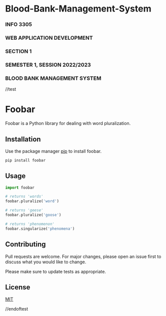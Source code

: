 # Blood-Bank-Management-System
<html>
<body>
  
<h3>INFO 3305</h3>
<h3>WEB APPLICATION DEVELOPMENT</h3>
<h3>SECTION 1</h3>
<h3>SEMESTER 1, SESSION 2022/2023</h3>
<h3>BLOOD BANK MANAGEMENT SYSTEM</h3>

 
 //test
 
 # Foobar

Foobar is a Python library for dealing with word pluralization.

## Installation

Use the package manager [pip](https://pip.pypa.io/en/stable/) to install foobar.

```bash
pip install foobar
```

## Usage

```python
import foobar

# returns 'words'
foobar.pluralize('word')

# returns 'geese'
foobar.pluralize('goose')

# returns 'phenomenon'
foobar.singularize('phenomena')
```

## Contributing

Pull requests are welcome. For major changes, please open an issue first
to discuss what you would like to change.

Please make sure to update tests as appropriate.

## License

[MIT](https://choosealicense.com/licenses/mit/)

//endoftest

 </body>
 </html>
